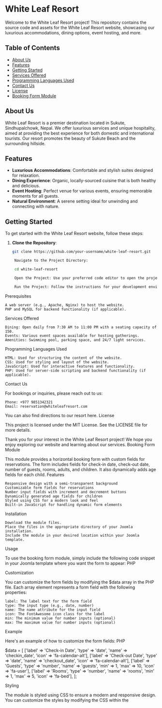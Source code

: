 # White Leaf Resort

Welcome to the White Leaf Resort project! This repository contains the source code and assets for the White Leaf Resort website, showcasing our luxurious accommodations, dining options, event hosting, and more.

## Table of Contents

- [About Us](#about-us)
- [Features](#features)
- [Getting Started](#getting-started)
- [Services Offered](#services-offered)
- [Programming Languages Used](#programming-languages-used)
- [Contact Us](#contact-us)
- [License](#license)
- [Booking Form Module](#booking-form-module)

## About Us

White Leaf Resort is a premier destination located in Sukute, Sindhupalchowk, Nepal. We offer luxurious services and unique hospitality, aimed at providing the best experience for both domestic and international tourists. Our resort promotes the beauty of Sukute Beach and the surrounding hillside.

## Features

- **Luxurious Accommodations**: Comfortable and stylish suites designed for relaxation.
- **Dining Experience**: Organic, locally-sourced cuisine that is both healthy and delicious.
- **Event Hosting**: Perfect venue for various events, ensuring memorable moments for all guests.
- **Natural Environment**: A serene setting ideal for unwinding and connecting with nature.

## Getting Started

To get started with the White Leaf Resort website, follow these steps:

1. **Clone the Repository**:
   ```bash
   git clone https://github.com/your-username/white-leaf-resort.git

    Navigate to the Project Directory:

    cd white-leaf-resort

    Open the Project: Use your preferred code editor to open the project.

    Run the Project: Follow the instructions for your development environment to run the project locally.

Prerequisites

    A web server (e.g., Apache, Nginx) to host the website.
    PHP and MySQL for backend functionality (if applicable).

Services Offered

    Dining: Open daily from 7:30 AM to 11:00 PM with a seating capacity of 150.
    Events: Various event spaces available for hosting gatherings.
    Amenities: Swimming pool, parking space, and 24/7 light services.

Programming Languages Used

    HTML: Used for structuring the content of the website.
    CSS: Used for styling and layout of the website.
    JavaScript: Used for interactive features and functionality.
    PHP: Used for server-side scripting and backend functionality (if applicable).

Contact Us

For bookings or inquiries, please reach out to us:

    Phone: +977 9851342321
    Email: reservation@whiteleafresort.com

You can also find directions to our resort here.
License

This project is licensed under the MIT License. See the LICENSE file for more details.

Thank you for your interest in the White Leaf Resort project! We hope you enjoy exploring our website and learning about our services.
Booking Form Module

This module provides a horizontal booking form with custom fields for reservations. The form includes fields for check-in date, check-out date, number of guests, rooms, adults, and children. It also dynamically adds age fields for each child.
Features

    Responsive design with a semi-transparent background
    Customizable form fields for reservations
    Number input fields with increment and decrement buttons
    Dynamically generated age fields for children
    Styled using CSS for a modern look and feel
    Built-in JavaScript for handling dynamic form elements

Installation

    Download the module files.
    Place the files in the appropriate directory of your Joomla installation.
    Include the module in your desired location within your Joomla template.

Usage

To use the booking form module, simply include the following code snippet in your Joomla template where you want the form to appear:
PHP

<?php
// Ensure direct access is not allowed
defined('_JEXEC') or die;

// Include the module file
include_once 'path/to/your/module/file.php';
?>

Customization

You can customize the form fields by modifying the $data array in the PHP file. Each array element represents a form field with the following properties:

    label: The label text for the form field
    type: The input type (e.g., date, number)
    name: The name attribute for the input field
    icon: The FontAwesome icon class for the label
    min: The minimum value for number inputs (optional)
    max: The maximum value for number inputs (optional)

Example

Here's an example of how to customize the form fields:
PHP

$data = [
    ['label' => 'Check-in Date', 'type' => 'date', 'name' => 'checkin_date', 'icon' => 'fa-calendar-alt'],
    ['label' => 'Check-out Date', 'type' => 'date', 'name' => 'checkout_date', 'icon' => 'fa-calendar-alt'],
    ['label' => 'Guests', 'type' => 'number', 'name' => 'guests', 'min' => 1, 'max' => 10, 'icon' => 'fa-user'],
    ['label' => 'Rooms', 'type' => 'number', 'name' => 'rooms', 'min' => 1, 'max' => 5, 'icon' => 'fa-bed'],
];

Styling

The module is styled using CSS to ensure a modern and responsive design. You can customize the styles by modifying the CSS within the <style> tags in the module's HTML file.
Media Query

A media query is included to ensure the form is responsive on smaller screens:
CSS

@media (max-width: 768px) {
    .form-container {
        flex-direction: column; /* Stack elements vertically */
        align-items: stretch;
    }

    .number-input {
        justify-content: center; /* Center the number input buttons */
    }
}

JavaScript

The module includes JavaScript functions to handle dynamic form elements, such as incrementing/decrementing number inputs and generating age fields for children.
Example Functions

    changeValue(id, delta): Adjusts the value of a number input by a specified delta.
    updateChildrenFields(): Dynamically generates age fields for each child based on the number of children selected.

License

This module is open-source and available under the MIT License. Feel free to use, modify, and distribute it as needed.

If you have any questions or need further assistance, please contact the module developer.
